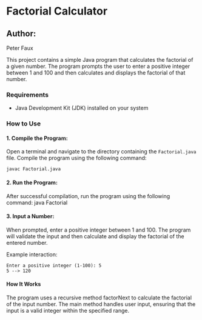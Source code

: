 # Factorial Calculator
## Author:
Peter Faux

This project contains a simple Java program that calculates the factorial of a given number. 
The program prompts the user to enter a positive integer between 1 and 100 and then calculates 
and displays the factorial of that number.

### Requirements

- Java Development Kit (JDK) installed on your system

### How to Use

#### 1. **Compile the Program:**

Open a terminal and navigate to the directory containing the `Factorial.java` file. 
Compile the program using the following command:

  	
  	javac Factorial.java

#### 2. Run the Program:

After successful compilation, run the program using the following command:
	java Factorial

#### 3. Input a Number:

When prompted, enter a positive integer between 1 and 100. The program will validate 
the input and then calculate and display the factorial of the entered number.

Example interaction:

	Enter a positive integer (1-100): 5
	5 --> 120

#### How It Works
The program uses a recursive method factorNext to calculate the factorial of the input number.
The main method handles user input, ensuring that the input is a valid integer within the specified range.
